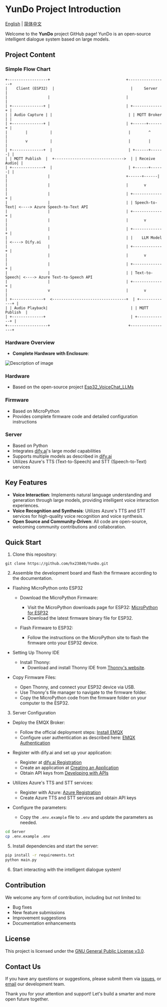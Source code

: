 # YunDo Project Introduction

[English](./README.md) | [简体中文](./README_CN.md)

Welcome to the **YunDo** project GitHub page! YunDo is an open-source intelligent dialogue system based on large models.

## Project Content

### Simple Flow Chart
```plaintext
+------------------+                                  +-----------------+
|    Client (ESP32)  |                                  |     Server        |
|                  |                                  |                 |
| +--------------+ |                                  | +-------------+ |
| | Audio Capture | |                                  | | MQTT Broker | |
| +--------------+ |                                  | +------+------+ |
|        |          |                                  |        ^        |
|        v          |                                  |        |        |
| +--------------+  |                                  | +------+------| |
| | MQTT Publish  |  +------------------------------->  | | Receive Audio| |
| +--------------+  |                                  | +------+------| |
|                  |                                  +------+------| |
|                  |                                  |       v        |
|                  |                                  | +-------------+ |
|                  |                                  | | Speech-to-Text| <----> Azure Speech-to-Text API
|                  |                                  | +-------------+ |
|                  |                                  |       v        |
|                  |                                  | +-------------+ |
|                  |                                  | |    LLM Model   | <----> Dify.ai
|                  |                                  | +-------------+ |
|                  |                                  |       v        |
|                  |                                  | +-------------+ |
|                  |                                  | | Text-to-Speech| <----> Azure Text-to-Speech API
|                  |                                  | +-------------+ |
|                  v                                  |       v        |
| +--------------+  <---------------------------------+  | +-------------+ |
| | Audio Playback|                                     | | MQTT Publish  |
| +--------------+                                      | +-------------+ |
+------------------+                                   +-----------------+
```
### Hardware Overview
- **Complete Hardware with Enclosure**:

![Description of image](Docs/Shell-02.png)


### Hardware
- Based on the open-source project [Esp32_VoiceChat_LLMs](https://github.com/MetaWu2077/Esp32_VoiceChat_LLMs)

### Firmware
- Based on MicroPython
- Provides complete firmware code and detailed configuration instructions

### Server
- Based on Python
- Integrates [dify.ai](https://dify.ai)'s large model capabilities
- Supports multiple models as described in [dify.ai](https://docs.dify.ai/getting-started/readme/model-providers)
- Utilizes Azure's TTS (Text-to-Speech) and STT (Speech-to-Text) services

## Key Features
- **Voice Interaction**: Implements natural language understanding and generation through large models, providing intelligent voice interaction experiences.
- **Voice Recognition and Synthesis**: Utilizes Azure's TTS and STT services for high-quality voice recognition and voice synthesis.
- **Open Source and Community-Driven**: All code are open-source, welcoming community contributions and collaboration.

## Quick Start
1. Clone this repository:
```
git clone https://github.com/hx23840/YunDo.git
```
2. Assemble the development board and flash the firmware according to the documentation.
- Flashing MicroPython onto ESP32
  - Download the MicroPython Firmware:
     - Visit the MicroPython downloads page for ESP32: [MicroPython for ESP32](https://micropython.org/download/ESP32_GENERIC/)
     - Download the latest firmware binary file for ESP32.

  - Flash Firmware to ESP32:
     - Follow the instructions on the MicroPython site to flash the firmware onto your ESP32 device.

- Setting Up Thonny IDE 
  - Install Thonny:
     - Download and install Thonny IDE from [Thonny's website](https://thonny.org).
   
- Copy Firmware Files:
   - Open Thonny, and connect your ESP32 device via USB.
   - Use Thonny's file manager to navigate to the firmware folder.
   - Copy the MicroPython code from the firmware folder on your computer to the ESP32.
  
3. Server Configuration

- Deploy the EMQX Broker:
  - Follow the official deployment steps: [Install EMQX](https://www.emqx.io/docs/en/latest/deploy/install-docker.html)
  - Configure user authentication as described here: [EMQX Authentication](https://www.emqx.io/docs/en/latest/access-control/authn/mnesia.html)

- Register with dify.ai and set up your application:
  - Register at [dify.ai Registration](https://docs.dify.ai/getting-started/cloud)
  - Create an application at [Creating an Application](https://docs.dify.ai/guides/application-design/creating-an-application)
  - Obtain API keys from [Developing with APIs](https://docs.dify.ai/guides/application-publishing/developing-with-apis)

- Utilizes Azure's TTS and STT services:
  - Register with Azure: [Azure Registration](https://portal.azure.com)
  - Create Azure TTS and STT services and obtain API keys
  
- Configure the parameters:
  - Copy the `.env.example` file to `.env` and update the parameters as needed.
```bash
cd Server
cp .env.example .env
```

5. Install dependencies and start the server:
```bash
pip install -r requirements.txt
python main.py
```

6. Start interacting with the intelligent dialogue system!

## Contribution
We welcome any form of contribution, including but not limited to:
- Bug fixes
- New feature submissions
- Improvement suggestions
- Documentation enhancements

## License
This project is licensed under the [GNU General Public License v3.0](./LICENSE).

## Contact Us
If you have any questions or suggestions, please submit them via [issues](https://github.com/hx23840/YunDo/issues), or [email](mailto:peter@lyrai.app) our development team.

Thank you for your attention and support! Let's build a smarter and more open future together.
